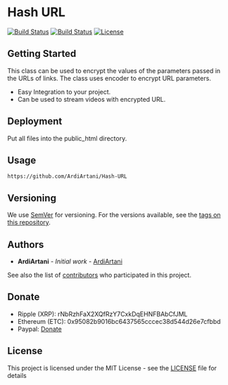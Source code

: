 # Hash URL
[![Build Status](https://img.shields.io/github/forks/ArdiArtani/Hash-URL.svg)](https://github.com/ArdiArtani/Hash-URL)
[![Build Status](https://img.shields.io/github/stars/ArdiArtani/Hash-URL.svg)](https://github.com/ArdiArtani/Hash-URL)
[![License](https://img.shields.io/github/license/ArdiArtani/Hash-URL.svg)](https://github.com/ArdiArtani/Hash-URL)

## Getting Started
This class can be used to encrypt the values of the parameters passed in the URLs of links. The class uses encoder to encrypt URL parameters.

- Easy Integration to your project.
- Can be used to stream videos with encrypted URL.

## Deployment
Put all files into the public_html directory.

## Usage
`https://github.com/ArdiArtani/Hash-URL`

## Versioning
We use [SemVer](https://semver.org/) for versioning. For the versions available, see the [tags on this repository](https://github.com/ArdiArtani/Hash-URL/tags).

## Authors
* **ArdiArtani** - *Initial work* - [ArdiArtani](https://github.com/ArdiArtani)

See also the list of [contributors](https://github.com/ArdiArtani/Hash-URL/contributors) who participated in this project.

## Donate
* Ripple (XRP): rNbRzhFaX2XQfRzY7CxkDqEHNFBAbCfJML
* Ethereum (ETC): 0x95082b9016bc6437565cccec38d544d26e7cfbbd
* Paypal: [Donate](https://www.paypal.me/ArdiArtani)

## License
This project is licensed under the MIT License - see the [LICENSE](LICENSE) file for details
